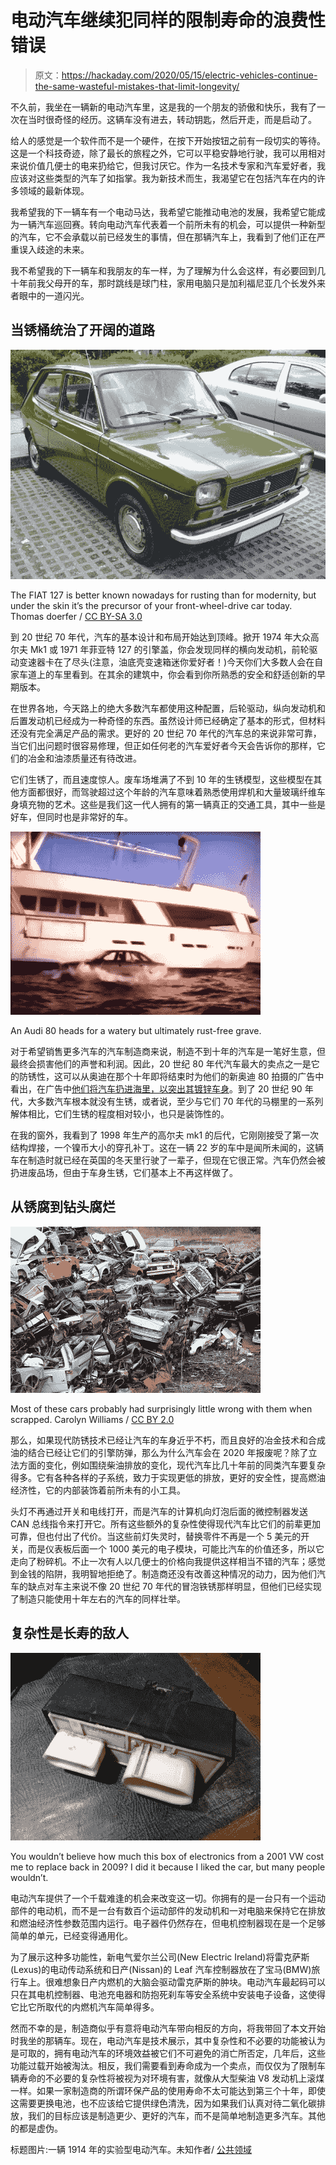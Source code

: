 # 电动汽车继续犯同样的限制寿命的浪费性错误

> 原文：<https://hackaday.com/2020/05/15/electric-vehicles-continue-the-same-wasteful-mistakes-that-limit-longevity/>

不久前，我坐在一辆新的电动汽车里，这是我的一个朋友的骄傲和快乐，我有了一次在当时很奇怪的经历。这辆车没有进去，转动钥匙，然后开走，而是启动了。

给人的感觉是一个软件而不是一个硬件，在按下开始按钮之前有一段切实的等待。这是一个科技奇迹，除了最长的旅程之外，它可以平稳安静地行驶，我可以用相对来说价值几便士的电来扔给它，但我讨厌它。作为一名技术专家和汽车爱好者，我应该对这些类型的汽车了如指掌。我为新技术而生，我渴望它在包括汽车在内的许多领域的最新体现。

我希望我的下一辆车有一个电动马达，我希望它能推动电池的发展，我希望它能成为一辆汽车巡回赛。转向电动汽车代表着一个前所未有的机会，可以提供一种新型的汽车，它不会承载以前已经发生的事情，但在那辆汽车上，我看到了他们正在严重误入歧途的未来。

我不希望我的下一辆车和我朋友的车一样，为了理解为什么会这样，有必要回到几十年前我父母开的车，那时跳线是球门柱，家用电脑只是加利福尼亚几个长发外来者眼中的一道闪光。

## 当锈桶统治了开阔的道路

[![The FIAT 127 is better known for rusting than for modernity, but under the skin it's the precursor of your car today.](img/bf379405f398a4cfb2e82137da89ae75.png)](https://hackaday.com/wp-content/uploads/2020/03/1280px-Fiat_127_green.jpg)

The FIAT 127 is better known nowadays for rusting than for modernity, but under the skin it’s the precursor of your front-wheel-drive car today. Thomas doerfer / [CC BY-SA 3.0](https://commons.wikimedia.org/wiki/File:Fiat_127_green.jpg)

到 20 世纪 70 年代，汽车的基本设计和布局开始达到顶峰。掀开 1974 年大众高尔夫 Mk1 或 1971 年菲亚特 127 的引擎盖，你会发现同样的横向发动机，前轮驱动变速器卡在了尽头(注意，油底壳变速箱迷你爱好者！)今天你们大多数人会在自家车道上的车里看到。在其余的建筑中，你会看到你所熟悉的安全和舒适创新的早期版本。

在世界各地，今天路上的绝大多数汽车都使用这种配置，后轮驱动，纵向发动机和后置发动机已经成为一种奇怪的东西。虽然设计师已经确定了基本的形式，但材料还没有完全满足产品的需求。更好的 20 世纪 70 年代的汽车总的来说非常可靠，当它们出问题时很容易修理，但正如任何老的汽车爱好者今天会告诉你的那样，它们的冶金和油漆质量还有待改进。

它们生锈了，而且速度惊人。废车场堆满了不到 10 年的生锈模型，这些模型在其他方面都很好，而驾驶超过这个年龄的汽车意味着熟悉使用焊机和大量玻璃纤维车身填充物的艺术。这些是我们这一代人拥有的第一辆真正的交通工具，其中一些是好车，但同时也是非常好的车。

[![An Audi 80 heads for a watery but ultimately rust-free grave.](img/5874ece64c87905667efb6aa3c6f2f4d.png)](https://hackaday.com/wp-content/uploads/2020/03/wet-audi-80.jpg)

An Audi 80 heads for a watery but ultimately rust-free grave.

对于希望销售更多汽车的汽车制造商来说，制造不到十年的汽车是一笔好生意，但最终会损害他们的声誉和利润。因此，20 世纪 80 年代汽车最大的卖点之一是它的防锈性，这可以从奥迪在那个十年即将结束时为他们的新奥迪 80 拍摄的广告中看出，在广告中[他们将汽车扔进海里，以突出其镀锌车身](https://www.youtube.com/watch?v=B4R1dxyQL1o)。到了 20 世纪 90 年代，大多数汽车根本就没有生锈，或者说，至少与它们 70 年代的马棚里的一系列解体相比，它们生锈的程度相对较小，也只是装饰性的。

在我的窗外，我看到了 1998 年生产的高尔夫 mk1 的后代，它刚刚接受了第一次结构焊接，一个镍币大小的穿孔补丁。这在一辆 22 岁的车中是闻所未闻的，这辆车在制造时就已经在英国的冬天里行驶了一辈子，但现在它很正常。汽车仍然会被扔进废品场，但由于车身生锈，它们基本上不再这样做了。

## 从锈腐到钻头腐烂

[![Most of these cars probably had surprisingly little wrong with them when scrapped. Carolyn Williams / CC BY 2.0](img/67b54e51ed5d16d02c2be6baa3be140b.png)](https://hackaday.com/wp-content/uploads/2020/03/1280px-Pile_of_scrap_cars_2143225359.jpg)

Most of these cars probably had surprisingly little wrong with them when scrapped. Carolyn Williams / [CC BY 2.0](https://commons.wikimedia.org/wiki/File:Pile_of_scrap_cars_(2143225359).jpg)

那么，如果现代防锈技术已经让汽车的车身近乎不朽，而且良好的冶金技术和合成油的结合已经让它们的引擎防弹，那么为什么汽车会在 2020 年报废呢？除了立法方面的变化，例如围绕柴油排放的变化，现代汽车比几十年前的同类汽车要复杂得多。它有各种各样的子系统，致力于实现更低的排放，更好的安全性，提高燃油经济性，它的内部装饰着前所未有的小工具。

头灯不再通过开关和电线打开，而是汽车的计算机向灯泡后面的微控制器发送 CAN 总线指令来打开它。所有这些额外的复杂性使得现代汽车比它们的前辈更加可靠，但也付出了代价。当这些前灯失灵时，替换零件不再是一个 5 美元的开关，而是仪表板后面一个 1000 美元的电子模块，可能比汽车的价值还多，所以它走向了粉碎机。不止一次有人以几便士的价格向我提供这样相当不错的汽车；感觉到金钱的陷阱，我明智地拒绝了。制造商还没有改善这种情况的动力，因为他们汽车的缺点对车主来说不像 20 世纪 70 年代的冒泡铁锈那样明显，但他们已经实现了制造只能使用十年左右的汽车的同样壮举。

## 复杂性是长寿的敌人

[![You wouldn't believe how much this box of electronics from a VW cost me to replace.](img/6442cc1897c9ca68fb3921305dc35624.png)](https://hackaday.com/wp-content/uploads/2020/03/dead-VW-aircon-box.jpg)

You wouldn’t believe how much this box of electronics from a 2001 VW cost me to replace back in 2009? I did it because I liked the car, but many people wouldn’t.

电动汽车提供了一个千载难逢的机会来改变这一切。你拥有的是一台只有一个运动部件的电动机，而不是一台有数百个运动部件的发动机和一对电脑来保持它在排放和燃油经济性参数范围内运行。电子器件仍然存在，但电机控制器现在是一个足够简单的单元，已经变得通用化。

为了展示这种多功能性，新电气爱尔兰公司(New Electric Ireland)将雷克萨斯(Lexus)的电动传动系统和日产(Nissan)的 Leaf 汽车控制器放在了宝马(BMW)旅行车上。很难想象日产内燃机的大脑会驱动雷克萨斯的肿块。电动汽车最起码可以只在其电机控制器、电池充电器和防抱死刹车等安全系统中安装电子设备，这使得它比它所取代的内燃机汽车简单得多。

然而不幸的是，制造商似乎有意将电动汽车带向相反的方向，将我带回了本文开始时我坐的那辆车。现在，电动汽车是技术展示，其中复杂性和不必要的功能被认为是可取的，拥有电动汽车的环境效益被它们不可避免的消亡所否定，几年后，这些功能过载开始被淘汰。相反，我们需要看到寿命成为一个卖点，而仅仅为了限制车辆寿命的不必要的复杂性将被视为对环境有害，就像从大型柴油 V8 发动机上滚煤一样。如果一家制造商的所谓环保产品的使用寿命不太可能达到第三个十年，即使这需要更换电池，也不应该给它提供绿色清洗，因为如果我们认真对待二氧化碳排放，我们的目标应该是制造更少、更好的汽车，而不是简单地制造更多汽车。其他的都是虚伪。

标题图片:一辆 1914 年的实验型电动汽车。未知作者/ [公共领域](https://commons.wikimedia.org/wiki/File:Ford_experimental_electric_car_(1914).jpg)